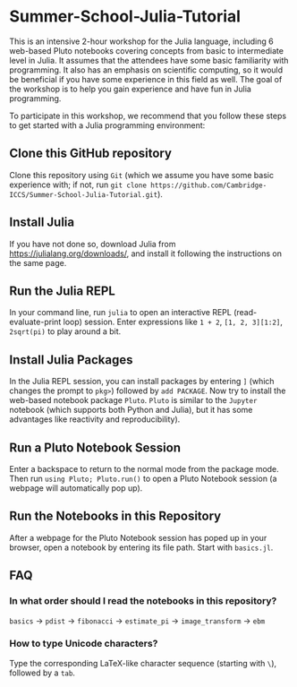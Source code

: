 # Summer-School-Julia-Tutorial

This is an intensive 2-hour workshop for the Julia language, including 6 web-based Pluto notebooks covering concepts from basic to intermediate level in Julia. It assumes that the attendees have some basic familiarity with programming. It also has an emphasis on scientific computing, so it would be beneficial if you have some experience in this field as well. The goal of the workshop is to help you gain experience and have fun in Julia programming.

To participate in this workshop, we recommend that you follow these steps to get started with a Julia programming environment:

## Clone this GitHub repository

Clone this repository using `Git` (which we assume you have some basic experience with; if not, run `git clone https://github.com/Cambridge-ICCS/Summer-School-Julia-Tutorial.git`).

## Install Julia

If you have not done so, download Julia from https://julialang.org/downloads/, and install it following the instructions on the same page.

## Run the Julia REPL

In your command line, run `julia` to open an interactive REPL (read-evaluate-print loop) session. Enter expressions like `1 + 2`, `[1, 2, 3][1:2]`, `2sqrt(pi)` to play around a bit.

## Install Julia Packages

In the Julia REPL session, you can install packages by entering `]` (which changes the prompt to `pkg>`) followed by `add PACKAGE`. Now try to install the web-based notebook package `Pluto`. `Pluto` is similar to the `Jupyter` notebook (which supports both Python and Julia), but it has some advantages like reactivity and reproducibility).

## Run a Pluto Notebook Session

Enter a backspace to return to the normal mode from the package mode. Then run `using Pluto; Pluto.run()` to open a Pluto Notebook session (a webpage will automatically pop up). 

## Run the Notebooks in this Repository

After a webpage for the Pluto Notebook session has poped up in your browser, open a notebook by entering its file path. Start with `basics.jl`.

## FAQ

### In what order should I read the notebooks in this repository?
`basics` -> `pdist` -> `fibonacci` -> `estimate_pi` -> `image_transform` -> `ebm`

### How to type Unicode characters?
Type the corresponding LaTeX-like character sequence (starting with `\`), followed by a `tab`.

